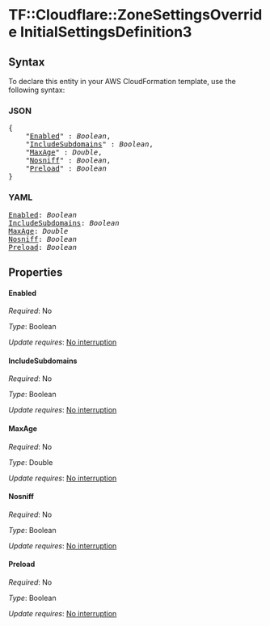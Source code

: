 # TF::Cloudflare::ZoneSettingsOverride InitialSettingsDefinition3

## Syntax

To declare this entity in your AWS CloudFormation template, use the following syntax:

### JSON

<pre>
{
    "<a href="#enabled" title="Enabled">Enabled</a>" : <i>Boolean</i>,
    "<a href="#includesubdomains" title="IncludeSubdomains">IncludeSubdomains</a>" : <i>Boolean</i>,
    "<a href="#maxage" title="MaxAge">MaxAge</a>" : <i>Double</i>,
    "<a href="#nosniff" title="Nosniff">Nosniff</a>" : <i>Boolean</i>,
    "<a href="#preload" title="Preload">Preload</a>" : <i>Boolean</i>
}
</pre>

### YAML

<pre>
<a href="#enabled" title="Enabled">Enabled</a>: <i>Boolean</i>
<a href="#includesubdomains" title="IncludeSubdomains">IncludeSubdomains</a>: <i>Boolean</i>
<a href="#maxage" title="MaxAge">MaxAge</a>: <i>Double</i>
<a href="#nosniff" title="Nosniff">Nosniff</a>: <i>Boolean</i>
<a href="#preload" title="Preload">Preload</a>: <i>Boolean</i>
</pre>

## Properties

#### Enabled

_Required_: No

_Type_: Boolean

_Update requires_: [No interruption](https://docs.aws.amazon.com/AWSCloudFormation/latest/UserGuide/using-cfn-updating-stacks-update-behaviors.html#update-no-interrupt)

#### IncludeSubdomains

_Required_: No

_Type_: Boolean

_Update requires_: [No interruption](https://docs.aws.amazon.com/AWSCloudFormation/latest/UserGuide/using-cfn-updating-stacks-update-behaviors.html#update-no-interrupt)

#### MaxAge

_Required_: No

_Type_: Double

_Update requires_: [No interruption](https://docs.aws.amazon.com/AWSCloudFormation/latest/UserGuide/using-cfn-updating-stacks-update-behaviors.html#update-no-interrupt)

#### Nosniff

_Required_: No

_Type_: Boolean

_Update requires_: [No interruption](https://docs.aws.amazon.com/AWSCloudFormation/latest/UserGuide/using-cfn-updating-stacks-update-behaviors.html#update-no-interrupt)

#### Preload

_Required_: No

_Type_: Boolean

_Update requires_: [No interruption](https://docs.aws.amazon.com/AWSCloudFormation/latest/UserGuide/using-cfn-updating-stacks-update-behaviors.html#update-no-interrupt)

